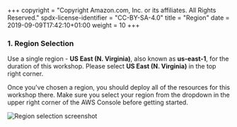 +++
copyright = "Copyright Amazon.com, Inc. or its affiliates. All Rights Reserved."
spdx-license-identifier = "CC-BY-SA-4.0"
title = "Region"
date = 2019-09-09T17:42:10+01:00
weight = 10
+++

### 1. Region Selection

Use a single region - **US East (N. Virginia)**, also known as **us-east-1**, for the duration of this workshop.
Please select **US East (N. Virginia)** in the top right corner.

Once you've chosen a region, you should deploy all of the resources for this workshop there. Make sure you select your region from the dropdown in the upper right corner of the AWS Console before getting started.

![Region selection screenshot](/aws-serverless-webapp-workshop/images/region-selection.png)

[region-services]: https://aws.amazon.com/about-aws/global-infrastructure/regional-product-services/
